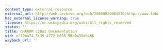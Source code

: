 ```yaml
---
content_type: external-resource
external_url: http://web.archive.org/web/20080820003210/http://www.lobos.nih.gov/Charmm/c28a2/
has_external_license_warning: true
license: https://en.wikipedia.org/wiki/All_rights_reserved
status: ''
title: CHARMM c28a2 Documentation
uid: ef19ba74-3c39-4772-b698-58b0a98eb466
wayback_url: ''
---
```

